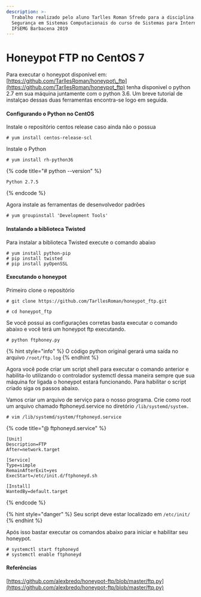 ```yaml
---
description: >-
  Trabalho realizado pelo aluno Tarlles Roman Sfredo para a disciplina de
  Segurança em Sistemas Computacionais do curso de Sistemas para Internet -
  IFSEMG Barbacena 2019
---
```


# Honeypot FTP no CentOS 7

Para executar o honeypot disponível em: [https://github.com/TarllesRoman/honeypot\_ftp](https://github.com/TarllesRoman/honeypot_ftp) tenha disponivel o python 2.7 em sua máquina juntamente com o python 3.6. Um breve tutorial de instalçao dessas duas ferramentas encontra-se logo em seguida.

#### Configurando o Python no CentOS

Instale o repositório centos release caso ainda não o possua

```text
# yum install centos-release-scl
```

Instale o Python

```text
# yum install rh-python36
```

{% code title="\# python --version" %}
```text
Python 2.7.5
```
{% endcode %}

Agora instale as ferramentas de desenvolvedor padrões

```text
# yum groupinstall 'Development Tools'
```

#### Instalando a biblioteca Twisted

Para instalar a biblioteca Twisted execute o comando abaixo

```text
# yum install python-pip
# pip install twisted
# pip install pyOpenSSL
```

#### Executando o honeypot

Primeiro clone o repositório

```text
# git clone https://github.com/TarllesRoman/honeypot_ftp.git
```

```text
# cd honeypot_ftp
```

Se você possui as configurações corretas basta executar o comando abaixo e você terá um honeypot ftp executando.

```text
# python ftphoney.py
```

{% hint style="info" %}
O código python original gerará uma saída no arquivo `/root/ftp.log`
{% endhint %}

Agora você pode criar um script shell para executar o comando anterior e habilita-lo utilizando o controlador systemctl dessa maneira sempre que sua máquina for ligada o honeypot estará funcionando. Para habilitar o script criado siga os passos abaixo.

Vamos criar um arquivo de serviço para o nosso programa. Crie como root um arquivo chamado ftphoneyd.service no diretório `/lib/systemd/system.`

```text
# vim /lib/systemd/system/ftphoneyd.service
```

{% code title="@ ftphoneyd.service" %}
```text
[Unit]
Description=FTP
After=network.target

[Service]
Type=simple
RemainAfterExit=yes
ExecStart=/etc/init.d/ftphoneyd.sh

[Install]
WantedBy=default.target
```
{% endcode %}

{% hint style="danger" %}
Seu script deve estar localizado em `/etc/init/`
{% endhint %}

Após isso bastar executar os comandos abaixo para iniciar e habilitar seu honeypot.

```text
# systemctl start ftphoneyd
# systemctl enable ftphoneyd
```

#### Referências

[https://github.com/alexbredo/honeypot-ftp/blob/master/ftp.py](https://github.com/alexbredo/honeypot-ftp/blob/master/ftp.py)

